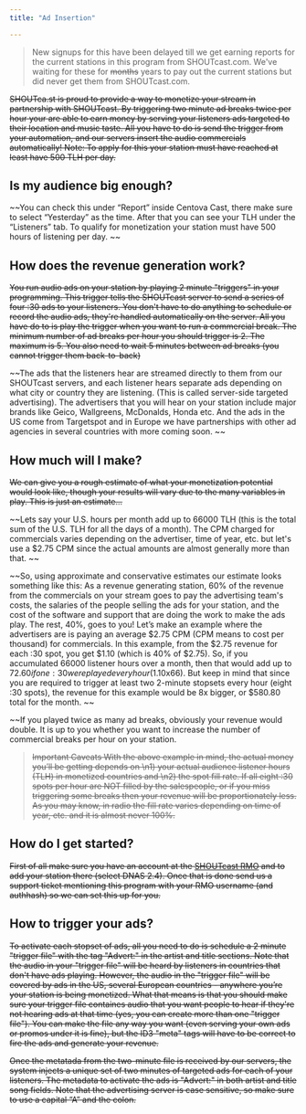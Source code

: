 ```yaml
---
title: "Ad Insertion"

---
```


> New signups for this have been delayed till we get earning reports for the current stations in this program from SHOUTcast.com. We've waiting for these for ~~months~~  years to pay out the current stations but did never get them from SHOUTcast.com.

~~SHOUTca.st is proud  to provide a way to monetize your stream in partnership with SHOUTcast. By triggering two minute ad breaks twice per hour your are able to earn money by serving your listeners ads targeted to their location and music taste. All you have to do is send the trigger from your automation, and our servers insert the audio commercials automatically! 
Note: To apply for this your station must have reached at least have 500 TLH per day.~~

## Is my audience big enough?
~~You can check this under “Report” inside Centova Cast, there make sure to select “Yesterday” as the time. After that you can see your TLH under the “Listeners” tab. To qualify for monetization your station must have 500 hours of listening per day. ~~

## How does the revenue generation work?
~~You run audio ads on your station by playing 2 minute "triggers" in your programming. This trigger tells the SHOUTcast server to send a series of four :30 ads to your listeners. You don't have to do anything to schedule or record the audio ads, they're handled automatically on the server. All you have do to is play the trigger when you want to run a commercial break. The minimum number of ad breaks per hour you should trigger is 2. The maximum is 5. You also need to wait 5 minutes between ad breaks (you cannot trigger them back-to-back)~~

~~The ads that the listeners hear are streamed directly to them from our SHOUTcast servers, and each listener hears separate ads depending on what city or country they are listening. (This is called server-side targeted advertising). The advertisers that you will hear on your station include major brands like Geico, Wallgreens, McDonalds, Honda etc.  And the ads in the US come from Targetspot and in Europe we have partnerships with other ad agencies in several countries with more coming soon. ~~

## How much will I make?
~~We can give you a rough estimate of what your monetization potential would look like, though your results will vary due to the many variables in play. This is just an estimate...~~

~~Lets say your U.S. hours per month add up to 66000 TLH (this is the total sum of the U.S. TLH for all the days of a month).  The CPM charged for commercials varies depending on the advertiser, time of year, etc. but let's use a $2.75 CPM since the actual amounts are almost generally more than that. ~~

~~So, using approximate and conservative estimates our estimate looks something like this:
As a revenue generating station, 60% of the revenue from the commercials on your stream goes to pay the advertising team's costs, the salaries of the people selling the ads for your station, and the cost of the software and support that are doing the work to make the ads play.  The rest, 40%, goes to you!  Let’s make an example where the advertisers are is paying an average $2.75 CPM (CPM means to cost per thousand) for commercials. In this example, from the $2.75 revenue for each :30 spot, you get $1.10 (which is 40% of $2.75).  So, if you accumulated 66000 listener hours over a month, then that would add up to $72.60 if one :30 were played every hour ($1.10x66). But keep in mind that since you are required to trigger at least two 2-minute stopsets every hour (eight :30 spots), the revenue for this example would be 8x bigger, or $580.80 total for the month. ~~

~~If you played twice as many ad breaks, obviously your revenue would double. It is up to you whether you want to increase the number of commercial breaks per hour on your station. 

> ~~Important Caveats
> With the above example in mind, the actual money you’ll be getting depends on \n1) your actual audience listener hours (TLH) in monetized countries and \n2) the spot fill rate. If all eight :30 spots per hour are NOT filled by the salespeople, or if you miss triggering some breaks then your revenue will be proportionately less. As you may know, in radio the fill rate varies depending on time of year, etc. and it is almost never 100%.~~

## How do I get started?
~~First of all make sure you have an account at the [SHOUTcast RMO](https://rmo.shoutcast.com) and to add your station there (select DNAS 2.4). Once that is done send us a support ticket mentioning this program with your RMO username (and authhash) so we can set this up for you.~~

## How to trigger your ads?
~~To activate each stopset of ads, all you need to do is schedule a 2 minute "trigger file" with the tag "Advert:" in the artist and title sections. Note that the audio in your "trigger file"  will be heard by listeners in countries that don't have ads playing. However, the audio in the "trigger file" will be covered by ads in the US, several European countries - anywhere you’re your station is being monetized. What that means is that you should make sure your trigger file containes audio that you want people to hear if they're not hearing ads at that time  (yes, you can create more than one "trigger file"). You can make the file any way you want (even serving your own ads or promos under it is fine), but the ID3 "meta" tags will have to be correct to fire the ads and generate your revenue.~~

~~Once the metatada from the two-minute file is received by our servers, the system injects a unique set of two minutes of targeted ads for each of your listeners. The metadata to activate the ads is "Advert:" in both artist and title song fields. Note that the advertising server is case sensitive, so make sure to use a capital “A” and the colon.~~
